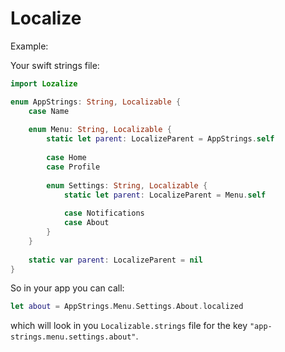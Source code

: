 # Localize

Example: 

Your swift strings file:

```swift
import Lozalize

enum AppStrings: String, Localizable {
    case Name
    
    enum Menu: String, Localizable {
        static let parent: LocalizeParent = AppStrings.self
        
        case Home
        case Profile
        
        enum Settings: String, Localizable {
            static let parent: LocalizeParent = Menu.self
            
            case Notifications
            case About
        }
    }
    
    static var parent: LocalizeParent = nil
}
```

So in your app you can call:

```swift
let about = AppStrings.Menu.Settings.About.localized 
```

which will look in you `Localizable.strings` file for the key `"app-strings.menu.settings.about"`.
